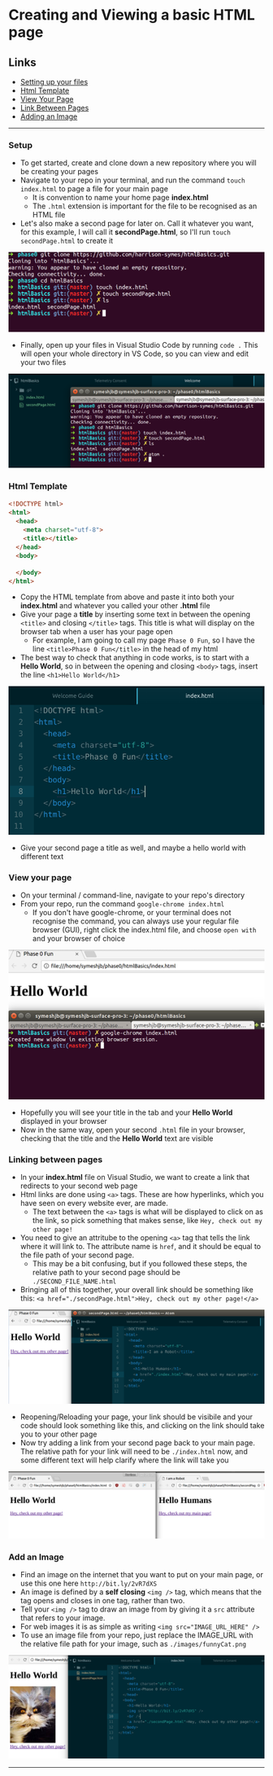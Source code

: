 # Creating and Viewing a basic HTML page

## Links
  - [Setting up your files](#setup)
  - [Html Template](#html-template)
  - [View Your Page](#view-your-page)
  - [Link Between Pages](#linking-between-pages)
  - [Adding an Image](#add-an-image)

---

### Setup
* To get started, create and clone down a new repository where you will be creating your pages
* Navigate to your repo in your terminal, and run the command `touch index.html` to page a file for your main page
  * It is convention to name your home page **index.html**
  * The `.html` extension is important for the file to be recognised as an HTML file
* Let's also make a second page for later on. Call it whatever you want, for this example, I will call it **secondPage.html**, so I'll run `touch secondPage.html` to create it

![Html Setup](images/htmlSetup.png)

* Finally, open up your files in Visual Studio Code by running `code .` This will open your whole directory in VS Code, so you can view and edit your two files

![Open In VS Code](images/OpenInAtom.png)

### Html Template

```HTML
<!DOCTYPE html>
<html>
  <head>
    <meta charset="utf-8">
    <title></title>
  </head>
  <body>

  </body>
</html>
```

* Copy the HTML template from above and paste it into both your **index.html** and whatever you called your other **.html** file
* Give your page a **title** by inserting some text in between the opening `<title>` and closing `</title>` tags. This title is what will display on the browser tab when a user has your page open
  * For example, I am going to call my page `Phase 0 Fun`, so I have the line `<title>Phase 0 Fun</title>` in the head of my html
* The best way to check that anything in code works, is to start with a **Hello World**, so in between the opening and closing `<body>` tags, insert the line `<h1>Hello World</h1>`

![Hello World Page](images/HelloWorld.png)

* Give your second page a title as well, and maybe a hello world with different text

### View your page

* On your terminal / command-line, navigate to your repo's directory
* From your repo, run the command `google-chrome index.html`
  * If you don't have google-chrome, or your terminal does not recognise the command, you can always use your regular file browser (GUI), right click the index.html file, and choose `open with` and your browser of choice

![Open In Chrome](images/OpenChrome.png)

* Hopefully you will see your title in the tab and your **Hello World** displayed in your browser
* Now in the same way, open your second `.html` file in your browser, checking that the title and the **Hello World** text are visible

### Linking between pages

* In your **index.html** file on Visual Studio, we want to create a link that redirects to your second web page
* Html links are done using `<a>` tags. These are how hyperlinks, which you have seen on every website ever, are made.
  * The text between the `<a>` tags is what will be displayed to click on as the link, so pick something that makes sense, like `Hey, check out my other page!`
* You need to give an attritube to the opening `<a>` tag that tells the link where it will link to. The attribute name is `href`, and it should be equal to the file path of your second page.
  * This may be a bit confusing, but if you followed these steps, the relative path to your second page should be `./SECOND_FILE_NAME.html`
* Bringing all of this together, your overall link should be something like this: `<a href="./secondPage.html">Hey, check out my other page!</a>`

![Link to Second Page](images/LinkSecondPage.png)

* Reopening/Reloading your page, your link should be visibile and your code should look something like this, and clicking on the link should take you to your other page
* Now try adding a link from your second page back to your main page. The relative path for your link will need to be `./index.html` now, and some different text will help clarify where the link will take you

![Both Pages](images/TwoPages.png)

### Add an Image

* Find an image on the internet that you want to put on your main page, or use this one here `http://bit.ly/2vR7dXS`
* An image is defined by a **self closing** `<img />` tag, which means that the tag opens and closes in one tag, rather than two.
* Tell your `<img />` tag to draw an image from by giving it a `src` attribute that refers to your image.  
* For web images it is as simple as writing `<img src="IMAGE_URL_HERE" />`
* To use an image file from your repo, just replace the IMAGE_URL with the relative file path for your image, such as `./images/funnyCat.png`

![Html Image](images/HtmlImage.png)

---
